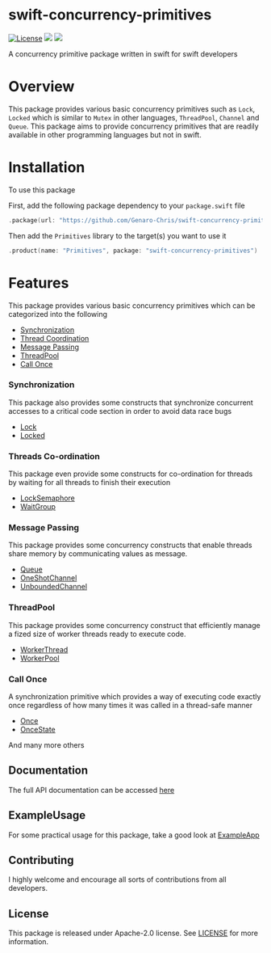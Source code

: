 # swift-concurrency-primitives


[![License](https://img.shields.io/badge/License-Apache_2.0-blue.svg)](https://opensource.org/licenses/Apache-2.0) 
[![](https://img.shields.io/endpoint?url=https%3A%2F%2Fswiftpackageindex.com%2Fapi%2Fpackages%2FGenaro-Chris%2Fswift-concurrency-primitives%2Fbadge%3Ftype%3Dswift-versions)](https://swiftpackageindex.com/Genaro-Chris/swift-concurrency-primitives)
<img src="https://img.shields.io/badge/platforms-macOS%20%7C%20Linux%20%7C%20Windows-lightgrey.svg" />

A concurrency primitive package written in swift for swift developers

# Overview

This package provides various basic concurrency primitives such as `Lock`, `Locked` which is similar to `Mutex` in other languages, `ThreadPool`, `Channel` and `Queue`.
This package aims to provide concurrency primitives that are readily available in other programming languages but not in swift.

# Installation

To use this package

First, add the following package dependency to your `package.swift` file

```swift
.package(url: "https://github.com/Genaro-Chris/swift-concurrency-primitives", branch: "main")
```

Then add the `Primitives` library to the target(s) you want to use it

```swift
.product(name: "Primitives", package: "swift-concurrency-primitives")
```

# Features

This package provides various basic concurrency primitives which can be categorized into the following

- [Synchronization](README.md#synchronization)
- [Thread Coordination](README.md#threads-co-ordination)
- [Message Passing](README.md#message-passing)
- [ThreadPool](README.md#threadpool)
- [Call Once](README.md#call-once)


### Synchronization 

This package also provides some constructs that synchronize concurrent accesses to a critical code section in order to avoid data race bugs

- [Lock](https://swiftpackageindex.com/Genaro-Chris/swift-concurrency-primitives/main/documentation/primitives/lock)
- [Locked](https://swiftpackageindex.com/Genaro-Chris/swift-concurrency-primitives/main/documentation/primitives/locked)
  
### Threads Co-ordination

This package even provide some constructs for co-ordination for threads by waiting for all threads to finish their execution

- [LockSemaphore](https://swiftpackageindex.com/Genaro-Chris/swift-concurrency-primitives/main/documentation/primitives/locksemaphore)
- [WaitGroup](https://swiftpackageindex.com/Genaro-Chris/swift-concurrency-primitives/main/documentation/primitives/waitgroup)


### Message Passing 

This package provides some concurrency constructs that enable threads share memory by communicating values as message.

- [Queue](https://swiftpackageindex.com/Genaro-Chris/swift-concurrency-primitives/main/documentation/primitives/queue)
- [OneShotChannel](https://swiftpackageindex.com/Genaro-Chris/swift-concurrency-primitives/main/documentation/primitives/oneshotchannel)
- [UnboundedChannel](https://swiftpackageindex.com/Genaro-Chris/swift-concurrency-primitives/main/documentation/primitives/unboundedchannel)  

### ThreadPool

This package provides some concurrency construct that efficiently manage a fized size of worker threads ready to execute code.

- [WorkerThread](https://swiftpackageindex.com/Genaro-Chris/swift-concurrency-primitives/main/documentation/primitives/workerthread)
- [WorkerPool](https://swiftpackageindex.com/Genaro-Chris/swift-concurrency-primitives/main/documentation/primitives/workerpool)

### Call Once

A synchronization primitive which provides a way of executing code exactly once regardless of how many times it was called in a thread-safe manner

- [Once](https://swiftpackageindex.com/Genaro-Chris/swift-concurrency-primitives/main/documentation/primitives/once)
- [OnceState](https://swiftpackageindex.com/Genaro-Chris/swift-concurrency-primitives/main/documentation/primitives/oncestate)

And many more others

## Documentation

The full API documentation can be accessed [here](https://swiftpackageindex.com/Genaro-Chris/swift-concurrency-primitives/main/documentation)

## ExampleUsage

For some practical usage for this package, take a good look at [ExampleApp](ExampleApp)

## Contributing

I highly welcome and encourage all sorts of contributions from all developers.

## License
This package is released under Apache-2.0 license. See [LICENSE](LICENSE.txt) for more information.

